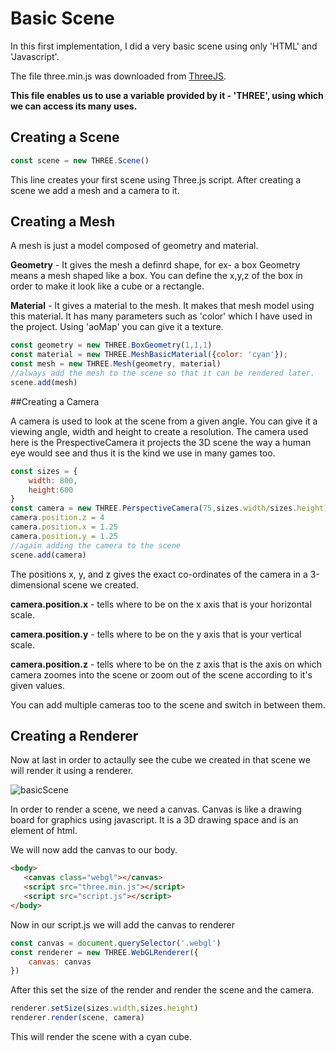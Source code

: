 # Basic Scene

  In this first implementation, I did a very basic scene using only 'HTML' and 'Javascript'.

  The file three.min.js was downloaded from [ThreeJS](https://threejs.org/).

**This file enables us to use a variable provided by it - 'THREE', using which we can access its many uses.**

## Creating a Scene

```javascript
const scene = new THREE.Scene()
```

This line creates your first scene using Three.js script. After creating a scene we add a mesh and a camera to it.

## Creating a Mesh

A mesh is just a model composed of geometry and material.

**Geometry** - It gives the mesh a definrd shape, for ex- a box Geometry means a mesh shaped like a box. You can define the x,y,z of the box in order to make it look like a cube or a rectangle.

**Material** - It gives a material to the mesh. It makes that mesh model using this material. It has many parameters such as 'color' which I have used in the project. Using 'aoMap' you can give it a texture.

```javascript
const geometry = new THREE.BoxGeometry(1,1,1)
const material = new THREE.MeshBasicMaterial({color: 'cyan'});
const mesh = new THREE.Mesh(geometry, material)
//always add the mesh to the scene so that it can be rendered later.
scene.add(mesh)
```

##Creating a Camera

A camera is used to look at the scene from a given angle.
You can give it a viewing angle, width and height to create a resolution.
The camera used here is the PrespectiveCamera it projects the 3D scene the way a human eye would see and thus it is the kind we use in many games too.

```javascript
const sizes = {
    width: 800,
    height:600
}
const camera = new THREE.PerspectiveCamera(75,sizes.width/sizes.height)
camera.position.z = 4
camera.position.x = 1.25
camera.position.y = 1.25
//again adding the camera to the scene
scene.add(camera)
```
The positions x, y, and z gives the exact co-ordinates of the camera in a 3-dimensional scene we created.

**camera.position.x** - tells where to be on the x axis that is your horizontal scale.

**camera.position.y** - tells where to be on the y axis that is your vertical scale.

**camera.position.z** - tells where to be on the z axis that is the axis on which camera zoomes into the scene or zoom out of the scene according to it's given values.      

You can add multiple cameras too to the scene and switch in between them.

## Creating a Renderer

Now at last in order to actaully see the cube we created in that scene we will render it using a renderer.

![basicScene](https://user-images.githubusercontent.com/39789077/128597042-f21f5331-d650-4f4f-a91a-66e9073394dd.PNG)

In order to render a scene, we need a canvas. Canvas is like a drawing board for graphics using javascript. It is a 3D drawing space and is an element of html.                                                      

We will now add the canvas to our body.                                                      

 ```html
 <body>
    <canvas class="webgl"></canvas>
    <script src="three.min.js"></script>
    <script src="script.js"></script>
</body>
```
Now in our script.js we will add the canvas to renderer

```javascript
const canvas = document.querySelector('.webgl')
const renderer = new THREE.WebGLRenderer({
    canvas: canvas
})                                                      
```
After this set the size of the render and render the scene and the camera.

```javascript                                                      
renderer.setSize(sizes.width,sizes.height)
renderer.render(scene, camera)
```                                                      
This will render the scene with a cyan cube.
